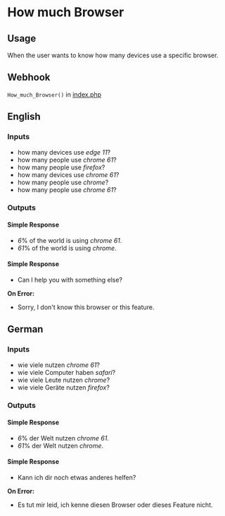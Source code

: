 # How much Browser
## Usage
When the user wants to know how many devices use a specific browser.
## Webhook
`How_much_Browser()` in [index.php](../index.php)
## English
### Inputs
* how many devices use _edge_ _11_?
* how many people use _chrome_ _61_?
* how many people use _firefox_?
* how many devices use _chrome_ _61_?
* how many people use _chrome_?
* how many people use _chrome_ _61_?
### Outputs
#### Simple Response
* _6_% of the world is using _chrome_ _61_.
* _61_% of the world is using _chrome_.
#### Simple Response
* Can I help you with something else?

**On Error:**

* Sorry, I don't know this browser or this feature.

## German
### Inputs
* wie viele nutzen _chrome_ _61_?
* wie viele Computer haben _safari_?
* wie viele Leute nutzen _chrome_?
* wie viele Geräte nutzen _firefox_?
### Outputs
#### Simple Response
* _6_% der Welt nutzen _chrome_ _61_.
* _61_% der Welt nutzen _chrome_.
#### Simple Response
* Kann ich dir noch etwas anderes helfen?

**On Error:**

* Es tut mir leid, ich kenne diesen Browser oder dieses Feature nicht.

